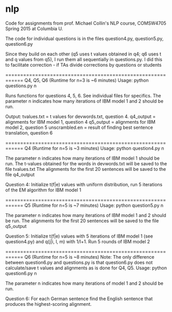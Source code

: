 # nlp
Code for assignments from prof. Michael Collin's NLP course, COMSW4705 Spring 2015 at Columbia U.

The code for individual questions is in the files question4.py, question5.py, question6.py

Since they build on each other (q5 uses t values obtained in q4; q6 uses t and q values from q5), I run them all sequentially in questions.py. I did this to facilitate correction - if TAs divide corrections by questions or students

============================================================
Q4, Q5, Q6 (Runtime for n=3 is ~6 minutes)
Usage:
python questions.py n

Runs functions for questions 4, 5, 6. See individual files for specifics.
The parameter n indicates how many iterations of IBM model 1 and 2 should be run.

Output:
tvalues.txt = t values for devwords.txt, question 4.
q4_output = alignments for IBM model 1, question 4
q5_output = alignments for IBM model 2, question 5
unscrambled.en = result of finding best sentence translation, question 6


============================================================
Q4 (Runtime for n=5 is ~3 minutes)
Usage:
python question4.py n

The parameter n indicates how many iterations of IBM model 1 should be run.
The t-values obtained for the words in devwords.txt will be saved to the file tvalues.txt
The alignments for the first 20 sentences will be saved to the file q4_output

Question 4:  Initialize t(f|e) values with uniform distribution, run
5 iterations of the EM algorithm for IBM model 1


============================================================
Q5 (Runtime for n=5 is ~7 minutes)
Usage:
python question5.py n

The parameter n indicates how many iterations of IBM model 1 and 2 should be run.
The alignments for the first 20 sentences will be saved to the file q5_output

Question 5:  Initialize t(f|e) values with 5 iterations of IBM model 1
(see question4.py) and q(j|i, l, m) with 1/l+1. Run 5 rounds of IBM model 2

============================================================
Q6 (Runtime for n=5 is ~8 minutes)
Note: The only difference between question6.py and questions.py is that question6.py does not calculate/save t values and alignments as is done for Q4, Q5.
Usage:
python question6.py n

The parameter n indicates how many iterations of model 1 and 2 should be run. 

Question 6: For each German sentence find the English sentence that produces the highest-scoring alignment.
